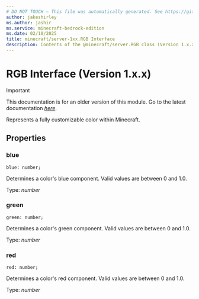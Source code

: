 ```yaml
---
# DO NOT TOUCH — This file was automatically generated. See https://github.com/mojang/minecraftapidocsgenerator to modify descriptions, examples, etc.
author: jakeshirley
ms.author: jashir
ms.service: minecraft-bedrock-edition
ms.date: 02/10/2025
title: minecraft/server-1xx.RGB Interface
description: Contents of the @minecraft/server.RGB class (Version 1.x.x).
---
```

# RGB Interface (Version 1.x.x)

> [!IMPORTANT]
> This documentation is for an older version of this module. Go to the latest documentation [*here*](../../../scriptapi/minecraft/server/RGB.md).

Represents a fully customizable color within Minecraft.

## Properties

### **blue**
`blue: number;`

Determines a color's blue component. Valid values are between 0 and 1.0.

Type: *number*

### **green**
`green: number;`

Determines a color's green component. Valid values are between 0 and 1.0.

Type: *number*

### **red**
`red: number;`

Determines a color's red component. Valid values are between 0 and 1.0.

Type: *number*
